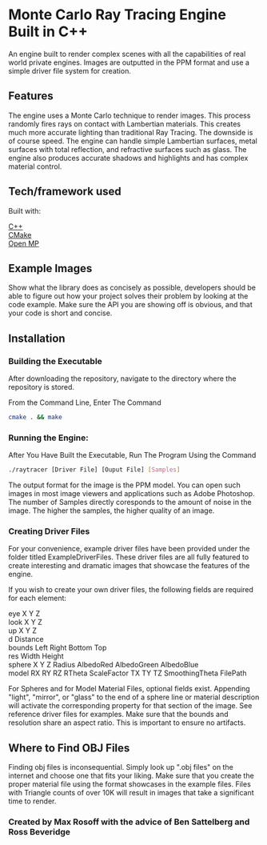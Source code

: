 # Monte Carlo Ray Tracing Engine Built in C++

An engine built to render complex scenes with all the capabilities of real world private engines. Images are outputted in the PPM format and use a simple driver file system for creation.

## Features

The engine uses a Monte Carlo technique to render images. This process randomly fires rays on contact with Lambertian materials. This creates much more accurate lighting than traditional Ray Tracing. The downside is of course speed. The engine can handle simple Lambertian surfaces, metal surfaces with total reflection, and refractive surfaces such as glass. The engine also produces accurate shadows and highlights and has complex material control.

## Tech/framework used

Built with:  

[C++](http://www.cplusplus.com/)   
[CMake](https://cmake.org/)  
[Open MP](https://www.openmp.org/)  

## Example Images

Show what the library does as concisely as possible, developers should be able to figure out how your project solves their problem by looking at the code example. Make sure the API you are showing off is obvious, and that your code is short and concise.

## Installation

### Building the Executable

After downloading the repository, navigate to the directory where the repository is stored.

From the Command Line, Enter The Command

``` bash
cmake . && make
```

### Running the Engine:

After You Have Built the Executable, Run The Program Using the Command 

``` bash
./raytracer [Driver File] [Ouput File] [Samples]
```

The output format for the image is the PPM model. You can open such images in most image viewers and applications such as Adobe Photoshop. The number of Samples directly coresponds to the amount of noise in the image. The higher the samples, the higher quality of an image.

### Creating Driver Files

For your convenience, example driver files have been provided under the folder titled ExampleDriverFiles. These driver
files are all fully featured to create interesting and dramatic images that showcase the features of the engine.

If you wish to create your own driver files, the following fields are required for each element:

eye X Y Z  
look X Y Z  
up X Y Z  
d Distance  
bounds Left Right Bottom Top  
res Width Height  
sphere X Y Z Radius AlbedoRed AlbedoGreen AlbedoBlue  
model RX RY RZ RTheta ScaleFactor TX TY TZ SmoothingTheta FilePath

For Spheres and for Model Material Files, optional fields exist. Appending "light", "mirror", or "glass" to the end of a sphere line or material description will activate the corresponding property for that section of the image. See reference driver files for examples. Make sure that the bounds and resolution share an aspect ratio. This is important to ensure no artifacts.

## Where to Find OBJ Files

Finding obj files is inconsequential. Simply look up ".obj files" on the internet and choose one that fits your liking.
Make sure that you create the proper material file using the format showcases in the example files. Files with Triangle counts of over 10K will result in images that take a significant time to render.

### Created by Max Rosoff with the advice of Ben Sattelberg and Ross Beveridge

